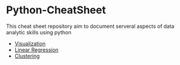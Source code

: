 # Python-CheatSheet
This cheat sheet repository aim to document serveral aspects of data analytic skills using python
- [Visualization](Visualization.ipynb)
- [Linear Regression](Linear-Regression.ipynb)
- [Clustering](Clustering.ipynb)
